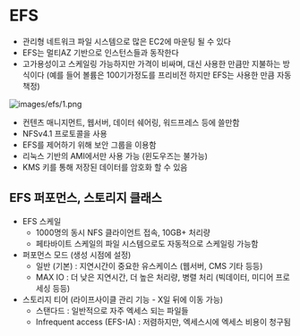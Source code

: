 # EFS

- 관리형 네트워크 파일 시스템으로 많은 EC2에 마운팅 될 수 있다
- EFS는 멀티AZ 기반으로 인스턴스들과 동작한다
- 고가용성이고 스케일링 가능하지만 가격이 비싸며, 대신 사용한 만큼만 지불하는 방식이다 (예를 들어 볼륨은 100기가정도를 프리비전 하지만 EFS는 사용한 만큼 자동책정)

![images/efs/1.png](images/efs/1.png.png)

- 컨텐츠 매니지먼트, 웹서버, 데이터 쉐어링, 워드프레스 등에 쓸만함
- NFSv4.1 프로토콜을 사용
- EFS를 제어하기 위해 보안 그룹을 이용함
- 리눅스 기반의 AMI에서만 사용 가능 (윈도우즈는 불가능)
- KMS 키를 통해 저장된 데이터를 암호화 할 수 있음

## EFS 퍼포먼스, 스토리지 클래스

- EFS 스케일
  - 1000명의 동시 NFS 클라이언트 접속, 10GB+ 처리량
  - 페타바이트 스케일의 파일 시스템으로도 자동적으로 스케일링 가능함
- 퍼포먼스 모드 (생성 시점에 설정)
  - 일반 (기본) : 지연시간이 중요한 유스케이스 (웹서버, CMS 기타 등등)
  - MAX IO : 더 낮은 지연시간, 더 높은 처리량, 병렬 처리 (빅데이터, 미디어 프로세싱 등등)
- 스토리지 티어 (라이프사이클 관리 기능 - X일 뒤에 이동 가능)
  - 스탠다드 : 일반적으로 자주 엑세스 되는 파일들
  - Infrequent access (EFS-IA) : 저렴하지만, 엑세스시에 엑세스 비용이 청구됨
